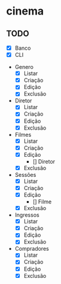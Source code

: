 # cinema

## TODO

- [x] Banco
- [x] CLI
- Genero
  - [x] Listar
  - [x] Criação
  - [x] Edição
  - [x] Exclusão
- Diretor
  - [x] Listar
  - [x] Criação
  - [x] Edição
  - [x] Exclusão
- Filmes
  - [x] Listar
  - [x] Criação
  - [x] Edição
    - [] Diretor
  - [x] Exclusão
- Sessões
  - [x] Listar
  - [x] Criação
  - [x] Edição
    - [] Filme
  - [x] Exclusão
- Ingressos
  - [x] Listar
  - [x] Criação
  - [x] Edição
  - [x] Exclusão
- Compradores
  - [x] Listar
  - [x] Criação
  - [x] Edição
  - [x] Exclusão
